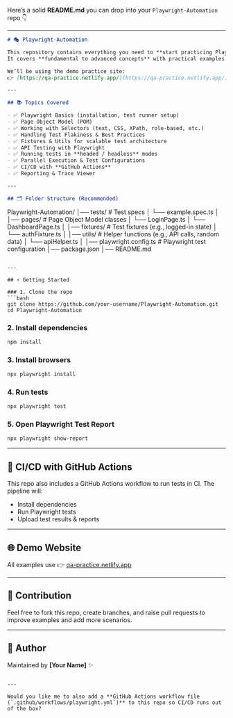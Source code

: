 Here’s a solid **README.md** you can drop into your `Playwright-Automation` repo 👇

---

```markdown
# 🎭 Playwright-Automation

This repository contains everything you need to **start practicing Playwright** automation testing.  
It covers **fundamental to advanced concepts** with practical examples and real scenarios.

We’ll be using the demo practice site:  
👉 [https://qa-practice.netlify.app/](https://qa-practice.netlify.app/)

---

## 📚 Topics Covered

- ✅ Playwright Basics (installation, test runner setup)
- ✅ Page Object Model (POM)
- ✅ Working with Selectors (text, CSS, XPath, role-based, etc.)
- ✅ Handling Test Flakiness & Best Practices
- ✅ Fixtures & Utils for scalable test architecture
- ✅ API Testing with Playwright
- ✅ Running tests in **headed / headless** modes
- ✅ Parallel Execution & Test Configurations
- ✅ CI/CD with **GitHub Actions**
- ✅ Reporting & Trace Viewer

---

## 🗂️ Folder Structure (Recommended)
```

Playwright-Automation/
│── tests/ # Test specs
│ └── example.spec.ts
│
│── pages/ # Page Object Model classes
│ └── LoginPage.ts
│ └── DashboardPage.ts
│
│── fixtures/ # Test fixtures (e.g., logged-in state)
│ └── authFixture.ts
│
│── utils/ # Helper functions (e.g., API calls, random data)
│ └── apiHelper.ts
│
│── playwright.config.ts # Playwright test configuration
│── package.json
│── README.md

````

---

## ⚡ Getting Started

### 1. Clone the repo
```bash
git clone https://github.com/your-username/Playwright-Automation.git
cd Playwright-Automation
````

### 2. Install dependencies

```bash
npm install
```

### 3. Install browsers

```bash
npx playwright install
```

### 4. Run tests

```bash
npx playwright test
```

### 5. Open Playwright Test Report

```bash
npx playwright show-report
```

---

## 🚀 CI/CD with GitHub Actions

This repo also includes a GitHub Actions workflow to run tests in CI.
The pipeline will:

- Install dependencies
- Run Playwright tests
- Upload test results & reports

---

## 🌐 Demo Website

All examples use 👉 [qa-practice.netlify.app](https://qa-practice.netlify.app/)

---

## 🤝 Contribution

Feel free to fork this repo, create branches, and raise pull requests to improve examples and add more scenarios.

---

## 📌 Author

Maintained by **[Your Name]** ✨

```

---

Would you like me to also add a **GitHub Actions workflow file (`.github/workflows/playwright.yml`)** to this repo so CI/CD runs out of the box?
```
